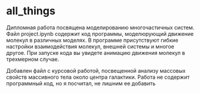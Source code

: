 # all_things
Дипломная работа посвящена моделированию многочастичных систем. Файл project.ipynb содержит код программы, моделюрующий движение молекул в различных моделях. В программе присутствуют гибкие настройки взаимодействия молекул, внешней системы и многое другое.  При запуске кода вы увидете анимацию движения молекул в трехмерном случае. 



Добавлен файл с курсовой работой, посвещенной анализу массовых свойств массивного тела около центра галактики. Работа не содержит программный код, но я посчитал, не лишним ее добавить 




